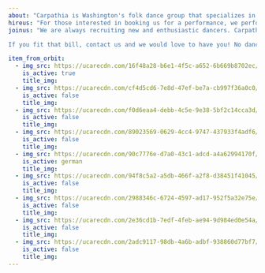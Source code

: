 ```yaml
---
about: "Carpathia is Washington's folk dance group that specializes in the dances of Central and Eastern Europe. We launched in Spring 2011 with dances from Romania, Ukraine, and the Roma (Gypsies). We have since added dances from Poland, Germany, Austria, Hungary, Russia, Bulgaria, and Macedonia, with plans to expand to other neighboring countries of the region in the coming years....."
hireus: "For those interested in booking us for a performance, we perform for a modest fee (subject to negotiation) which goes towards costumes and rehearsal expenses. All inquiries should be sent to carpathiadc@gmail.com....."
joinus: "We are always recruiting new and enthusiastic dancers. Carpathia is composed of a group of fun loving individuals who are brought together by one simple thing: a shared love for Central and Eastern Europe European Culture and Dance.

If you fit that bill, contact us and we would love to have you! No dance experience necessary! We'll teach you all of the steps."

item_from_orbit:
  - img_src: https://ucarecdn.com/16f48a28-b6e1-4f5c-a652-6b669b8702ec/-/preview/
    is_active: true
    title_img: 
  - img_src: https://ucarecdn.com/cf4d5cd6-7e8d-47ef-be7a-cb997f36a0c0/-/preview/
    is_active: false
    title_img: 
  - img_src: https://ucarecdn.com/f0d6eaa4-debb-4c5e-9e38-5bf2c14cca3d/-/preview/
    is_active: false
    title_img: 
  - img_src: https://ucarecdn.com/89023569-0629-4cc4-9747-437933f4adf6/-/preview/
    is_active: false
    title_img: 
  - img_src: https://ucarecdn.com/90c7776e-d7a0-43c1-adcd-a4a62994170f/-/preview/
    is_active: german
    title_img: 
  - img_src: https://ucarecdn.com/94f8c5a2-a5db-466f-a2f8-d38451f41045/-/preview/
    is_active: false
    title_img: 
  - img_src: https://ucarecdn.com/2988346c-6724-4597-ad17-952f5a32e75e/-/preview/
    is_active: false
    title_img: 
  - img_src: https://ucarecdn.com/2e36cd1b-7edf-4feb-ae94-9d984ed0e54a/-/preview/
    is_active: false
    title_img: 
  - img_src: https://ucarecdn.com/2adc9117-98db-4a6b-adbf-938860d77bf7/-/preview/
    is_active: false
    title_img: 
---
```

